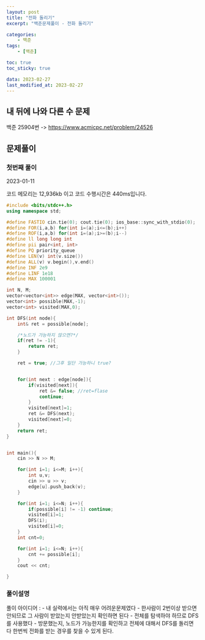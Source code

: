 ```yaml
---
layout: post
title: "전화 돌리기"
excerpt: "백준문제풀이 - 전화 돌리기"

categories:
    - 백준
tags:
    - [백준]

toc: true
toc_sticky: true

data: 2023-02-27
last_modified_at: 2023-02-27
---
```


## 내 뒤에 나와 다른 수 문제
백준 25904번 -> <https://www.acmicpc.net/problem/24526>

## 문제풀이
### 첫번째 풀이
2023-01-11

코드 메모리는 12,936kb 이고 코드 수행시간은 440ms입니다.

```cpp
#include <bits/stdc++.h>
using namespace std;

#define FASTIO cin.tie(0); cout.tie(0); ios_base::sync_with_stdio(0);
#define FOR(i,a,b) for(int i=(a);i<=(b);i++)
#define ROF(i,a,b) for(int i=(a);i>=(b);i--)
#define ll long long int
#define pii pair<int, int>
#define PQ priority_queue
#define LEN(v) int(v.size())
#define ALL(v) v.begin(),v.end()
#define INF 2e9
#define LINF 1e18
#define MAX 100001

int N, M;
vector<vector<int>> edge(MAX, vector<int>());
vector<int> possible(MAX,-1);
vector<int> visited(MAX,0);

int DFS(int node){
    int& ret = possible[node];

    /*노드가 가능하지 않으면?*/
    if(ret != -1){
        return ret;
    }

    ret = true; //그후 일단 가능하니 true?


    for(int next : edge[node]){
        if(visited[next]){
            ret &= false; //ret=flase
            continue;
        }
        visited[next]=1;
        ret &= DFS(next);
        visited[next]=0;
    }
    return ret;
}


int main(){
    cin >> N >> M;

    for(int i=1; i<=M; i++){
        int u,v;
        cin >> u >> v;
        edge[u].push_back(v);
    }

    for(int i=1; i<=N; i++){
        if(possible[i] != -1) continue;
        visited[i]=1;
        DFS(i);
        visited[i]=0;
    }
    int cnt=0;

    for(int i=1; i<=N; i++){
        cnt += possible[i];
    }
    cout << cnt;

}
```

### 풀이설명

풀이 아이디어 :
    - 내 실력에서는 아직 매우 어려운문제였다
    - 한사람이 2번이상 받으면 안되므로 그 사람이 받았는지 안받았는지 확인하면 된다
    - 전체를 탐색하야 하므로 DFS를 사용했다
    - 방문했는지, 노드가 가능한지를 확인하고 전체에 대해서 DFS를 돌리면 다 한번씩 전화를 받는 경우를 찾을 수  있게 된다.